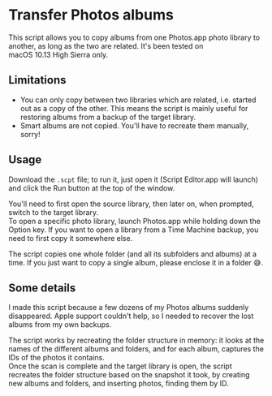 # Transfer Photos albums

This script allows you to copy albums from one Photos.app photo library to another, as long as the two are related. It's been tested on macOS 10.13 High Sierra only.

## Limitations

- You can only copy between two libraries which are related, i.e. started out as a copy of the other. This means the script is mainly useful for restoring albums from a backup of the target library.
- Smart albums are not copied. You'll have to recreate them manually, sorry!

## Usage

Download the `.scpt` file; to run it, just open it (Script Editor.app will launch) and click the Run button at the top of the window.

You'll need to first open the source library, then later on, when prompted, switch to the target library.  
To open a specific photo library, launch Photos.app while holding down the Option key. If you want to open a library from a Time Machine backup, you need to first copy it somewhere else.

The script copies one whole folder (and all its subfolders and albums) at a time. If you just want to copy a single album, please enclose it in a folder 😅.

## Some details

I made this script because a few dozens of my Photos albums suddenly disappeared. Apple support couldn't help, so I needed to recover the lost albums from my own backups.

The script works by recreating the folder structure in memory: it looks at the names of the different albums and folders, and for each album, captures the IDs of the photos it contains.  
Once the scan is complete and the target library is open, the script recreates the folder structure based on the snapshot it took, by creating new albums and folders, and inserting photos, finding them by ID.
